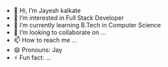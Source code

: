 - 👋 Hi, I’m Jayesh kalkate
- 👀 I’m interested in Full Stack Developer
- 🌱 I’m currently learning B.Tech in Computer Science
- 💞️ I’m looking to collaborate on ...
- 📫 How to reach me ...
- 😄 Pronouns: Jay
- ⚡ Fun fact: ...

<!---
Jayeshkalkate/Jayeshkalkate is a ✨ special ✨ repository because its `README.md` (this file) appears on your GitHub profile.
You can click the Preview link to take a look at your changes.
--->
